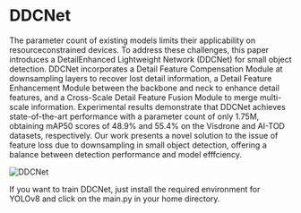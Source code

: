 # DDCNet
  The parameter count of existing models limits their applicability on resourceconstrained devices. To address these challenges, this paper introduces a DetailEnhanced Lightweight Network (DDCNet) for small object detection. DDCNet incorporates a Detail Feature Compensation Module at downsampling layers to
recover lost detail information, a Detail Feature Enhancement Module between the backbone and neck to enhance detail features, and a Cross-Scale Detail
Feature Fusion Module to merge multi-scale information. Experimental results demonstrate that DDCNet achieves state-of-the-art performance with a parameter
count of only 1.75M, obtaining mAP50 scores of 48.9% and 55.4% on the Visdrone and AI-TOD datasets, respectively. Our work presents a novel solution
to the issue of feature loss due to downsampling in small object detection, offering a balance between detection performance and model efffciency.

![DDCNet](https://github.com/user-attachments/assets/c375dd24-f236-44ec-bc10-9f686e8ddcee)


If you want to train DDCNet, just install the required environment for YOLOv8 and click on the main.py in your home directory.


